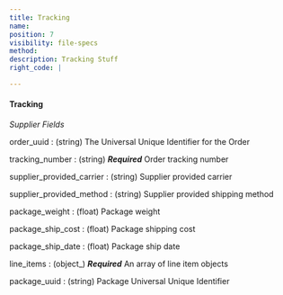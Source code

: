 ```yaml
---
title: Tracking
name:
position: 7
visibility: file-specs
method:
description: Tracking Stuff
right_code: |

---
```


#### Tracking
_Supplier Fields_

order_uuid
: (string) The Universal Unique Identifier for the Order

tracking_number
: (string) ***Required*** Order tracking number

supplier_provided_carrier
: (string) Supplier provided carrier

supplier_provided_method
: (string) Supplier provided shipping method

package_weight
: (float) Package weight

package_ship_cost
: (float) Package shipping cost

package_ship_date
: (float) Package ship date

line_items
: (object_) ***Required*** An array of line item objects

package_uuid
: (string) Package Universal Unique Identifier


